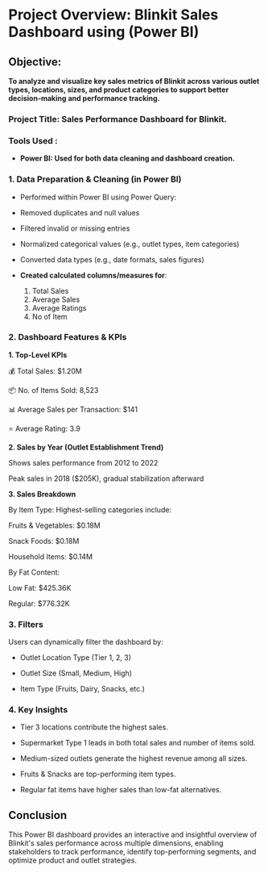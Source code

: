 # Project Overview: Blinkit Sales Dashboard using (Power BI)

## Objective:
**To analyze and visualize key sales metrics of Blinkit across various outlet types, locations, sizes, and product categories to support better decision-making and performance tracking.**

### Project Title: Sales Performance Dashboard for Blinkit.

### Tools Used :
- **Power BI: Used for both data cleaning and dashboard creation.**


### 1. Data Preparation & Cleaning (in Power BI)

- Performed within Power BI using Power Query:

- Removed duplicates and null values

- Filtered invalid or missing entries

- Normalized categorical values (e.g., outlet types, item categories)

- Converted data types (e.g., date formats, sales figures)

- **Created calculated columns/measures for**:
  1. Total Sales
  2. Average Sales
  3. Average Ratings
  4. No of Item


### 2. Dashboard Features & KPIs


**1. Top-Level KPIs**

💰 Total Sales: $1.20M

📦 No. of Items Sold: 8,523

📊 Average Sales per Transaction: $141

⭐ Average Rating: 3.9


**2. Sales by Year (Outlet Establishment Trend)**

Shows sales performance from 2012 to 2022

Peak sales in 2018 ($205K), gradual stabilization afterward


**3. Sales Breakdown**

By Item Type:
Highest-selling categories include:

Fruits & Vegetables: $0.18M

Snack Foods: $0.18M

Household Items: $0.14M

By Fat Content:

Low Fat: $425.36K

Regular: $776.32K



### 3. Filters

Users can dynamically filter the dashboard by:

- Outlet Location Type (Tier 1, 2, 3)

- Outlet Size (Small, Medium, High)

- Item Type (Fruits, Dairy, Snacks, etc.)



### 4. Key Insights

- Tier 3 locations contribute the highest sales.

- Supermarket Type 1 leads in both total sales and number of items sold.

- Medium-sized outlets generate the highest revenue among all sizes.

- Fruits & Snacks are top-performing item types.

- Regular fat items have higher sales than low-fat alternatives.


## Conclusion

This Power BI dashboard provides an interactive and insightful overview of Blinkit's sales performance across multiple dimensions, enabling stakeholders to track performance, identify top-performing segments, and optimize product and outlet strategies.
